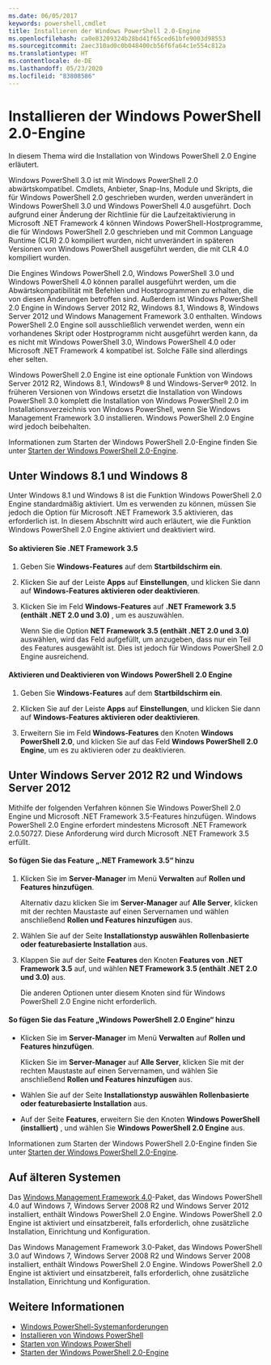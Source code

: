 ```yaml
---
ms.date: 06/05/2017
keywords: powershell,cmdlet
title: Installieren der Windows PowerShell 2.0-Engine
ms.openlocfilehash: ca0e83209324b28bd41f65ced61bfe9003d98553
ms.sourcegitcommit: 2aec310ad0c0b048400cb56f6fa64c1e554c812a
ms.translationtype: HT
ms.contentlocale: de-DE
ms.lasthandoff: 05/23/2020
ms.locfileid: "83808586"
---
```

# <a name="installing-the-windows-powershell-20-engine"></a>Installieren der Windows PowerShell 2.0-Engine

In diesem Thema wird die Installation von Windows PowerShell 2.0 Engine erläutert.

Windows PowerShell 3.0 ist mit Windows PowerShell 2.0 abwärtskompatibel. Cmdlets, Anbieter, Snap-Ins, Module und Skripts, die für Windows PowerShell 2.0 geschrieben wurden, werden unverändert in Windows PowerShell 3.0 und Windows PowerShell 4.0 ausgeführt. Doch aufgrund einer Änderung der Richtlinie für die Laufzeitaktivierung in Microsoft .NET Framework 4 können Windows PowerShell-Hostprogramme, die für Windows PowerShell 2.0 geschrieben und mit Common Language Runtime (CLR) 2.0 kompiliert wurden, nicht unverändert in späteren Versionen von Windows PowerShell ausgeführt werden, die mit CLR 4.0 kompiliert wurden.

Die Engines Windows PowerShell 2.0, Windows PowerShell 3.0 und Windows PowerShell 4.0 können parallel ausgeführt werden, um die Abwärtskompatibilität mit Befehlen und Hostprogrammen zu erhalten, die von diesen Änderungen betroffen sind. Außerdem ist Windows PowerShell 2.0 Engine in Windows Server 2012 R2, Windows 8.1, Windows 8, Windows Server 2012 und Windows Management Framework 3.0 enthalten. Windows PowerShell 2.0 Engine soll ausschließlich verwendet werden, wenn ein vorhandenes Skript oder Hostprogramm nicht ausgeführt werden kann, da es nicht mit Windows PowerShell 3.0, Windows PowerShell 4.0 oder Microsoft .NET Framework 4 kompatibel ist. Solche Fälle sind allerdings eher selten.

Windows PowerShell 2.0 Engine ist eine optionale Funktion von Windows Server 2012 R2, Windows 8.1, Windows® 8 und Windows-Server® 2012. In früheren Versionen von Windows ersetzt die Installation von Windows PowerShell 3.0 komplett die Installation von Windows PowerShell 2.0 im Installationsverzeichnis von Windows PowerShell, wenn Sie Windows Management Framework 3.0 installieren. Windows PowerShell 2.0 Engine wird jedoch beibehalten.

Informationen zum Starten der Windows PowerShell 2.0-Engine finden Sie unter [Starten der Windows PowerShell 2.0-Engine](../Starting-the-Windows-PowerShell-2.0-Engine.md).

## <a name="on-windows-81-and-windows-8"></a>Unter Windows 8.1 und Windows 8

Unter Windows 8.1 und Windows 8 ist die Funktion Windows PowerShell 2.0 Engine standardmäßig aktiviert.
Um es verwenden zu können, müssen Sie jedoch die Option für Microsoft .NET Framework 3.5 aktivieren, das erforderlich ist. In diesem Abschnitt wird auch erläutert, wie die Funktion Windows PowerShell 2.0 Engine aktiviert und deaktiviert wird.

#### <a name="to-turn-on-net-framework-35"></a>So aktivieren Sie .NET Framework 3.5

1. Geben Sie **Windows-Features** auf dem **Startbildschirm ein**.
2. Klicken Sie auf der Leiste **Apps** auf **Einstellungen**, und klicken Sie dann auf **Windows-Features aktivieren oder deaktivieren**.
3. Klicken Sie im Feld **Windows-Features** auf **.NET Framework 3.5 (enthält .NET 2.0 und 3.0)** , um es auszuwählen.

   Wenn Sie die Option **NET Framework 3.5 (enthält .NET 2.0 und 3.0)** auswählen, wird das Feld aufgefüllt, um anzugeben, dass nur ein Teil des Features ausgewählt ist. Dies ist jedoch für Windows PowerShell 2.0 Engine ausreichend.

#### <a name="to-turn-the-windows-powershell-20-engine-on-and-off"></a>Aktivieren und Deaktivieren von Windows PowerShell 2.0 Engine

1. Geben Sie **Windows-Features** auf dem **Startbildschirm ein**.

2. Klicken Sie auf der Leiste **Apps** auf **Einstellungen**, und klicken Sie dann auf **Windows-Features aktivieren oder deaktivieren**.

3. Erweitern Sie im Feld **Windows-Features** den Knoten **Windows PowerShell 2.0**, und klicken Sie auf das Feld **Windows PowerShell 2.0 Engine**, um es zu aktivieren oder zu deaktivieren.

## <a name="on-windows-server-2012-r2-and-windows-server-2012"></a>Unter Windows Server 2012 R2 und Windows Server 2012

Mithilfe der folgenden Verfahren können Sie Windows PowerShell 2.0 Engine und Microsoft .NET Framework 3.5-Features hinzufügen. Windows PowerShell 2.0 Engine erfordert mindestens Microsoft .NET Framework 2.0.50727. Diese Anforderung wird durch Microsoft .NET Framework 3.5 erfüllt.

#### <a name="to-add-the-net-framework-35-feature"></a>So fügen Sie das Feature „.NET Framework 3.5“ hinzu

1. Klicken Sie im **Server-Manager** im Menü **Verwalten** auf **Rollen und Features hinzufügen**.

    Alternativ dazu klicken Sie im **Server-Manager** auf **Alle Server**, klicken mit der rechten Maustaste auf einen Servernamen und wählen anschließend **Rollen und Features hinzufügen** aus.

2. Wählen Sie auf der Seite **Installationstyp auswählen** **Rollenbasierte oder featurebasierte Installation** aus.

3. Klappen Sie auf der Seite **Features** den Knoten **Features von .NET Framework 3.5** auf, und wählen **NET Framework 3.5 (enthält .NET 2.0 und 3.0)** aus.

   Die anderen Optionen unter diesem Knoten sind für Windows PowerShell 2.0 Engine nicht erforderlich.

#### <a name="to-add-the-windows-powershell-20-engine-feature"></a>So fügen Sie das Feature „Windows PowerShell 2.0 Engine“ hinzu

- Klicken Sie im **Server-Manager** im Menü **Verwalten** auf **Rollen und Features hinzufügen**.

  Klicken Sie im **Server-Manager** auf **Alle Server**, klicken Sie mit der rechten Maustaste auf einen Servernamen, und wählen Sie anschließend **Rollen und Features hinzufügen** aus.

- Wählen Sie auf der Seite **Installationstyp auswählen** **Rollenbasierte oder featurebasierte Installation** aus.

- Auf der Seite **Features**, erweitern Sie den Knoten **Windows PowerShell (installiert)** , und wählen Sie **Windows PowerShell 2.0 Engine** aus.

Informationen zum Starten der Windows PowerShell 2.0-Engine finden Sie unter [Starten der Windows PowerShell 2.0-Engine](../Starting-the-Windows-PowerShell-2.0-Engine.md).

## <a name="on-earlier-systems"></a>Auf älteren Systemen

Das [Windows Management Framework 4.0](https://go.microsoft.com/fwlink/?LinkID=293881)-Paket, das Windows PowerShell 4.0 auf Windows 7, Windows Server 2008 R2 und Windows Server 2012 installiert, enthält Windows PowerShell 2.0 Engine. Windows PowerShell 2.0 Engine ist aktiviert und einsatzbereit, falls erforderlich, ohne zusätzliche Installation, Einrichtung und Konfiguration.

Das Windows Management Framework 3.0-Paket, das Windows PowerShell 3.0 auf Windows 7, Windows Server 2008 R2 und Windows Server 2008 installiert, enthält Windows PowerShell 2.0 Engine. Windows PowerShell 2.0 Engine ist aktiviert und einsatzbereit, falls erforderlich, ohne zusätzliche Installation, Einrichtung und Konfiguration.

## <a name="see-also"></a>Weitere Informationen

- [Windows PowerShell-Systemanforderungen](Windows-PowerShell-System-Requirements.md)
- [Installieren von Windows PowerShell](Installing-Windows-PowerShell.md)
- [Starten von Windows PowerShell](/previous-versions/ms714415(v=vs.85))
- [Starten der Windows PowerShell 2.0-Engine](../Starting-the-Windows-PowerShell-2.0-Engine.md)
